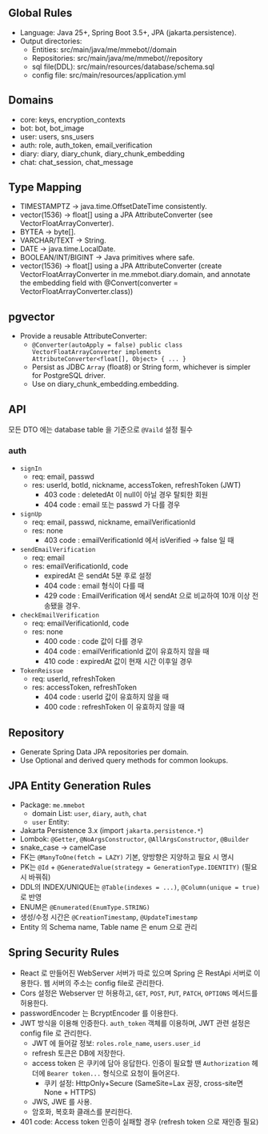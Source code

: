 ## Global Rules
- Language: Java 25+, Spring Boot 3.5+, JPA (jakarta.persistence).
- Output directories:
    - Entities: src/main/java/me/mmebot/<domain>/domain
    - Repositories: src/main/java/me/mmebot/<domain>/repository
    - sql file(DDL): src/main/resources/database/schema.sql
    - config file: src/main/resources/application.yml

## Domains
- core: keys, encryption_contexts
- bot: bot, bot_image
- user: users, sns_users
- auth: role, auth_token, email_verification
- diary: diary, diary_chunk, diary_chunk_embedding
- chat: chat_session, chat_message

## Type Mapping
- TIMESTAMPTZ -> java.time.OffsetDateTime consistently.
- vector(1536) -> float[] using a JPA AttributeConverter (see VectorFloatArrayConverter).
- BYTEA -> byte[].
- VARCHAR/TEXT -> String.
- DATE -> java.time.LocalDate.
- BOOLEAN/INT/BIGINT -> Java primitives where safe.
- vector(1536) -> float[] using a JPA AttributeConverter (create VectorFloatArrayConverter in me.mmebot.diary.domain, and annotate the embedding field with @Convert(converter = VectorFloatArrayConverter.class))

## pgvector
- Provide a reusable AttributeConverter:
    - `@Converter(autoApply = false) public class VectorFloatArrayConverter implements AttributeConverter<float[], Object> { ... }`
    - Persist as JDBC `Array` (float8) or String form, whichever is simpler for PostgreSQL driver.
    - Use on diary_chunk_embedding.embedding.

## API
모든 DTO 에는 database table 을 기준으로 `@Vaild` 설정 필수
### auth
- `signIn`
  - req: email, passwd
  - res: userId, botId, nickname, accessToken, refreshToken (JWT)
    - 403 code : deletedAt 이 null이 아닐 경우 탈퇴한 회원
    - 404 code : email 또는 passwd 가 다를 경우
- `signUp`
  - req: email, passwd, nickname, emailVerificationId
  - res: none
    - 403 code : emailVerificationId 에서 isVerified -> false 일 때
- `sendEmailVerification`
  - req: email
  - res: emailVerificationId, code
    - expiredAt 은 sendAt 5분 후로 설정
    - 404 code : email 형식이 다를 때
    - 429 code : EmailVerification 에서 sendAt 으로 비교하여 10개 이상 전송됐을 경우.
- `checkEmailVerification`
  - req: emailVerificationId, code
  - res: none
    - 400 code : code 값이 다를 경우
    - 404 code : emailVerificationId 값이 유효하지 않을 때
    - 410 code : expiredAt 값이 현재 시간 이후일 경우 
- `TokenReissue`
  - req: userId, refreshToken
  - res: accessToken, refreshToken
    - 404 code : userId 값이 유효하지 않을 때
    - 400 code : refreshToken 이 유효하지 않을 때

## Repository
- Generate Spring Data JPA repositories per domain.
- Use Optional<T> and derived query methods for common lookups.

## JPA Entity Generation Rules
- Package: `me.mmebot`
   - domain List: `user`, `diary`, `auth`, `chat`
   - `user` Entity: 
- Jakarta Persistence 3.x (import `jakarta.persistence.*`)
- Lombok: `@Getter`, `@NoArgsConstructor`, `@AllArgsConstructor`, `@Builder`
- snake_case → camelCase
- FK는 `@ManyToOne(fetch = LAZY)` 기본, 양방향은 지양하고 필요 시 명시
- PK는 `@Id` + `@GeneratedValue(strategy = GenerationType.IDENTITY)` (필요 시 바꿔줘)
- DDL의 INDEX/UNIQUE는 `@Table(indexes = ...)`, `@Column(unique = true)`로 반영
- ENUM은 `@Enumerated(EnumType.STRING)`
- 생성/수정 시간은 `@CreationTimestamp`, `@UpdateTimestamp`
- Entity 의 Schema name, Table name 은 enum 으로 관리

## Spring Security Rules
- React 로 만들어진 WebServer 서버가 따로 있으며 Spring 은 RestApi 서버로 이용한다. 웹 서버의 주소는 config file로 관리한다.
- Cors 설정은 Webserver 만 허용하고, `GET`, `POST`, `PUT`, `PATCH`, `OPTIONS` 메서드를 허용한다.
- passwordEncoder 는 BcryptEncoder 를 이용한다.
- JWT 방식을 이용해 인증한다. `auth_token` 객체를 이용하며, JWT 관련 설정은 config file 로 관리한다.
  - JWT 에 들어갈 정보: `roles.role_name`, `users.user_id`
  - refresh 토큰은 DB에 저장한다.
  - access token 은 쿠키에 담아 응답한다. 인증이 필요할 땐 `Authorization` 헤더에 `Bearer token...` 형식으로 요청이 들어온다.
    - 쿠키 설정: HttpOnly+Secure (SameSite=Lax 권장, cross-site면 None + HTTPS)
  - JWS, JWE 를 사용.
  - 암호화, 복호화 클래스를 분리한다.
- 401 code: Access token 인증이 실패할 경우 (refresh token 으로 재인증 필요)